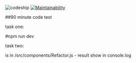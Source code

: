 ![codeship](https://app.codeship.com/projects/8c480e20-b65a-0135-167d-5efa4a8ddf89/status?branch=master)  [![Maintainability](https://api.codeclimate.com/v1/badges/a99a88d28ad37a79dbf6/maintainability)](https://codeclimate.com/github/cerico/sk/maintainability)

##90 minute code test

task one:

#npm run dev

task two:

is in /src/components/Refactor.js - result show in console.log


